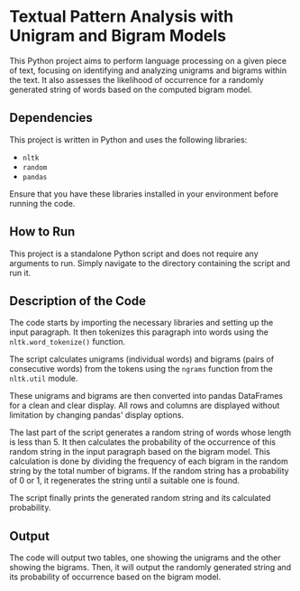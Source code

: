 # Textual Pattern Analysis with Unigram and Bigram Models

This Python project aims to perform language processing on a given piece of text, focusing on identifying and analyzing unigrams and bigrams within the text. It also assesses the likelihood of occurrence for a randomly generated string of words based on the computed bigram model.

## Dependencies

This project is written in Python and uses the following libraries:

- `nltk`
- `random`
- `pandas`

Ensure that you have these libraries installed in your environment before running the code.

## How to Run

This project is a standalone Python script and does not require any arguments to run. Simply navigate to the directory containing the script and run it.

## Description of the Code

The code starts by importing the necessary libraries and setting up the input paragraph. It then tokenizes this paragraph into words using the `nltk.word_tokenize()` function.

The script calculates unigrams (individual words) and bigrams (pairs of consecutive words) from the tokens using the `ngrams` function from the `nltk.util` module.

These unigrams and bigrams are then converted into pandas DataFrames for a clean and clear display. All rows and columns are displayed without limitation by changing pandas' display options.

The last part of the script generates a random string of words whose length is less than 5. It then calculates the probability of the occurrence of this random string in the input paragraph based on the bigram model. This calculation is done by dividing the frequency of each bigram in the random string by the total number of bigrams. If the random string has a probability of 0 or 1, it regenerates the string until a suitable one is found.

The script finally prints the generated random string and its calculated probability.

## Output

The code will output two tables, one showing the unigrams and the other showing the bigrams. Then, it will output the randomly generated string and its probability of occurrence based on the bigram model.
